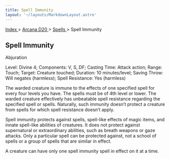 ```yaml
---
title: Spell Immunity
layout: '~/layouts/MarkdownLayout.astro'
---
```


[ Index ](/) > [ Arcana D20 ](/arcana.d20.srd) > [ Spells ](/arcana.d20.srd/spells) > Spell Immunity

##  Spell Immunity

Abjuration

Level: Divine 4; Components: V, S, DF; Casting Time: Attack action; Range:
Touch; Target: Creature touched; Duration: 10 minutes/level; Saving Throw:
Will negates (harmless); Spell Resistance: Yes (harmless)

The warded creature is immune to the effects of one specified spell for every
four levels you have. The spells must be of 4th level or lower. The warded
creature effectively has unbeatable spell resistance regarding the specified
spell or spells. Naturally, such immunity doesn’t protect a creature from
spells for which spell resistance doesn’t apply.

Spell immunity protects against spells, spell-like effects of magic items, and
innate spell-like abilities of creatures. It does not protect against
supernatural or extraordinary abilities, such as breath weapons or gaze
attacks. Only a particular spell can be protected against, not a school of
spells or a group of spells that are similar in effect.

A creature can have only one spell immunity spell in effect on it at a time.

